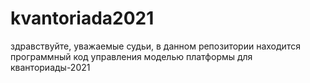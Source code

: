 # kvantoriada2021
здравствуйте, уважаемые судьи, в данном репозитории находится программный код управления моделью платформы для кванториады-2021
